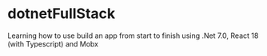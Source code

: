 # dotnetFullStack
Learning how to use build an app from start to finish using .Net 7.0, React 18 (with Typescript) and Mobx
